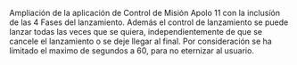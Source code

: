 Ampliación de la aplicación de Control de Misión Apolo 11 con la inclusíón de las 4 Fases del lanzamiento.
Además el control de lanzamiento se puede lanzar todas las veces que se quiera, independientemente de que se cancele el lanzamiento o se deje llegar al final.
Por consideración se ha limitado el maximo de segundos a 60, para no eternizar al usuario.
